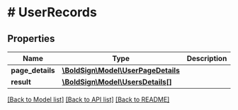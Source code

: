 # # UserRecords

## Properties

Name | Type | Description | Notes
------------ | ------------- | ------------- | -------------
**page_details** | [**\BoldSign\Model\UserPageDetails**](UserPageDetails.md) |  | [optional]
**result** | [**\BoldSign\Model\UsersDetails[]**](UsersDetails.md) |  | [optional]

[[Back to Model list]](../../README.md#models) [[Back to API list]](../../README.md#endpoints) [[Back to README]](../../README.md)
